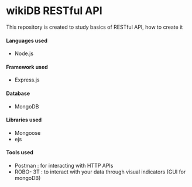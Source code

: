 <h1>wikiDB RESTful API </h1>

<p> This repository is created to study basics of RESTful API, how to create it </p>


<h4>Languages used</h4>
<ul>
    <li>Node.js</li>
</ul>

<h4>Framework used</h4>
<ul>
    <li>Express.js</li>
</ul>

<h4>Database</h4>
<ul>
    <li>MongoDB</li>
</ul>

<h4>Libraries used</h4>
<ul>
    <li>Mongoose</li>
    <li>ejs</li>
</ul>


<h4>Tools used</h4>
<ul>
    <li>Postman : for interacting with HTTP APIs</li>
    <li>ROBO- 3T : to interact with your data through visual indicators (GUI for mongoDB)</li>
</ul>